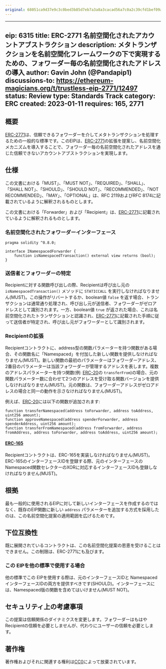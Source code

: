 ```yaml
---
original: 68051ca9d37e9c3c0bed3b85d7eb7a3a8a3cacad56a7c0a2c39cfd1bef09aec6
---
```


---
eip: 6315
title: ERC-2771 名前空間化されたアカウントアブストラクション
description: メタトランザクションを名前空間化フレームワークの下で実現するための、フォワーダー毎の名前空間化されたアドレスの導入
author: Gavin John (@Pandapip1)
discussions-to: https://ethereum-magicians.org/t/trustless-eip-2771/12497
status: Review
type: Standards Track
category: ERC
created: 2023-01-11
requires: 165, 2771
---

## 概要

[ERC-2771](./eip-2771.md)は、信頼できるフォワーダーを介してメタトランザクションを処理するための一般的な標準です。このEIPは、[ERC-2771](./eip-2771.md)の拡張を提案し、名前空間化メカニズムを導入することで、フォワーダー毎の名前空間化されたアドレスを通じた信頼できないアカウントアブストラクションを実現します。

## 仕様

この文書における「MUST」、「MUST NOT」、「REQUIRED」、「SHALL」、「SHALL NOT」、「SHOULD」、「SHOULD NOT」、「RECOMMENDED」、「NOT RECOMMENDED」、「MAY」、「OPTIONAL」は、RFC 2119およびRFC 8174に記載されているように解釈されるものとします。

この文書における「Forwarder」および「Recipient」は、[ERC-2771](./eip-2771.md)に記載されているように解釈されるものとします。

### 名前空間化されたフォワーダーインターフェース

```solidity
pragma solidity ^0.8.0;

interface INamespacedForwarder {
    function isNamespacedTransaction() external view returns (bool);
}
```

### 送信者とフォワーダーの特定

Recipientに対する関数呼び出しの際、Recipientは呼び出し元の `isNamespacedTransaction()` メソッドに `STATICCALL` を実行しなければなりません(MUST)。この操作がリバートするか、boolean値 `false` を返す場合、トランザクションは通常通り処理され、呼び出し元が送信者、フォワーダーがゼロアドレスとして識別されます。一方、boolean値 `true` が返された場合、これは名前空間化されたトランザクションと認識され、[ERC-2771](./eip-2771.md#extracting-the-transaction-signer-address)に記載された手順に従って送信者が特定され、呼び出し元がフォワーダーとして識別されます。

### Recipientの拡張

Recipientコントラクトに、address型の関数パラメーターを持つ関数がある場合、その関数名に「Namespaced」を付加した新しい関数を提供しなければなりません(MUST)。新しい関数の最初のパラメーターはフォワーダーアドレス、2番目のパラメーターは当該フォワーダーが管理するアドレスを表します。複数のアドレスパラメーターを持つ関数(例: [ERC-20](./eip-20.md)の `transferFrom`)の場合、元の関数パラメーター数に合わせて2つのアドレスを受け取る関数バージョンを提供しなければなりません(MUST)。元の関数は、フォワーダーアドレスがゼロアドレスの場合と同一の動作を示さなければなりません(MUST)。

例えば、[ERC-20](./eip-20.md)には以下の関数が追加されます:

```solidity
function transferNamespaced(address toForwarder, address toAddress, uint256 amount);
function approveNamespaced(address spenderForwarder, address spenderAddress, uint256 amount);
function transferFromNamespaced(address fromForwarder, address fromAddress, address toForwarder, address toAddress, uint256 amount);
```

#### [ERC-165](./eip-165.md)

Recipientコントラクトは、ERC-165を実装しなければなりません(MUST)。ERC-165のインターフェースIDを登録する際、元のインターフェースのNamespaced関数セレクターのXORに対応するインターフェースIDも登録しなければなりません(MUST)。

## 根拠

最も一般的に使用されるEIPに対して新しいインターフェースを作成するのではなく、既存のEIP関数に新しい `address` パラメーターを追加する方式を採用したのは、この名前空間化提案の適用範囲を広げるためです。

## 下位互換性

既に展開されているコントラクトは、この名前空間化提案の恩恵を受けることはできません。この制限は、ERC-2771にも及びます。

### この EIPを他の標準で使用する場合

他の標準でこの EIPを使用する際は、元のインターフェースIDと Namespaced インターフェースIDの両方を提供すべきです(SHOULD)。インターフェースには、Namespaced版の関数を含めてはいけません(MUST NOT)。

## セキュリティ上の考慮事項

この提案は信頼関係のダイナミクスを変更します。フォワーダーはもはやRecipientの信頼を必要としませんが、代わりにユーザーの信頼を必要とします。

## 著作権

著作権およびそれに関連する権利は[CC0](../LICENSE.md)によって放棄されています。